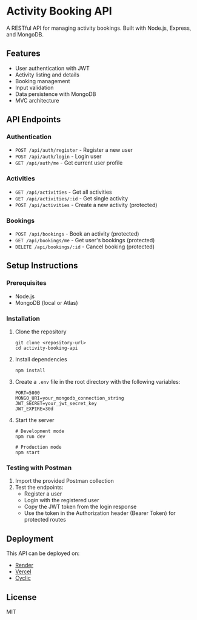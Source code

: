 # Activity Booking API

A RESTful API for managing activity bookings. Built with Node.js, Express, and MongoDB.

## Features

- User authentication with JWT
- Activity listing and details
- Booking management
- Input validation
- Data persistence with MongoDB
- MVC architecture

## API Endpoints

### Authentication
- `POST /api/auth/register` - Register a new user
- `POST /api/auth/login` - Login user
- `GET /api/auth/me` - Get current user profile

### Activities
- `GET /api/activities` - Get all activities
- `GET /api/activities/:id` - Get single activity
- `POST /api/activities` - Create a new activity (protected)

### Bookings
- `POST /api/bookings` - Book an activity (protected)
- `GET /api/bookings/me` - Get user's bookings (protected)
- `DELETE /api/bookings/:id` - Cancel booking (protected)

## Setup Instructions

### Prerequisites
- Node.js
- MongoDB (local or Atlas)

### Installation

1. Clone the repository
   ```
   git clone <repository-url>
   cd activity-booking-api
   ```

2. Install dependencies
   ```
   npm install
   ```

3. Create a `.env` file in the root directory with the following variables:
   ```
   PORT=5000
   MONGO_URI=your_mongodb_connection_string
   JWT_SECRET=your_jwt_secret_key
   JWT_EXPIRE=30d
   ```

4. Start the server
   ```
   # Development mode
   npm run dev
   
   # Production mode
   npm start
   ```

### Testing with Postman

1. Import the provided Postman collection
2. Test the endpoints:
   - Register a user
   - Login with the registered user
   - Copy the JWT token from the login response
   - Use the token in the Authorization header (Bearer Token) for protected routes

## Deployment

This API can be deployed on:
- [Render](https://render.com)
- [Vercel](https://vercel.com)
- [Cyclic](https://cyclic.sh)

## License

MIT 